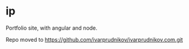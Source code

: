 ip
==

Portfolio site, with angular and node.


Repo moved to https://github.com/ivarprudnikov/ivarprudnikov.com.git

